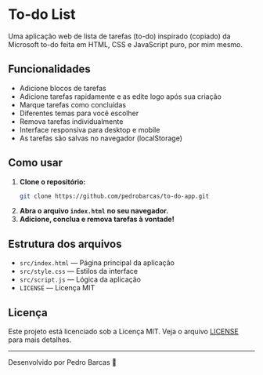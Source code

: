 # To-do List

Uma aplicação web de lista de tarefas (to-do) inspirado (copiado) da Microsoft to-do feita em HTML, CSS e JavaScript puro, por mim mesmo.

## Funcionalidades

- Adicione blocos de tarefas
- Adicione tarefas rapidamente e as edite logo após sua criação
- Marque tarefas como concluídas
- Diferentes temas para você escolher
- Remova tarefas individualmente
- Interface responsiva para desktop e mobile
- As tarefas são salvas no navegador (localStorage)

## Como usar

1. **Clone o repositório:**
   ```bash
   git clone https://github.com/pedrobarcas/to-do-app.git
   ```
2. **Abra o arquivo `index.html` no seu navegador.**
3. **Adicione, conclua e remova tarefas à vontade!**

## Estrutura dos arquivos

- `src/index.html` — Página principal da aplicação
- `src/style.css` — Estilos da interface
- `src/script.js` — Lógica da aplicação
- `LICENSE` — Licença MIT

## Licença

Este projeto está licenciado sob a Licença MIT. Veja o arquivo [LICENSE](LICENSE) para mais detalhes.

---

Desenvolvido por Pedro Barcas 🚀